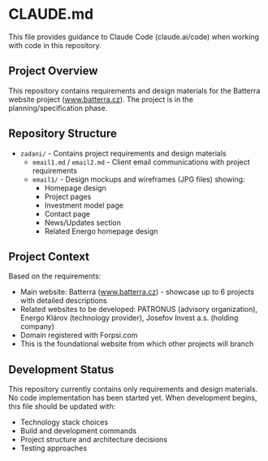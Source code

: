 # CLAUDE.md

This file provides guidance to Claude Code (claude.ai/code) when working with code in this repository.

## Project Overview

This repository contains requirements and design materials for the Batterra website project (www.batterra.cz). The project is in the planning/specification phase.

## Repository Structure

- `zadani/` - Contains project requirements and design materials
  - `email1.md` / `email2.md` - Client email communications with project requirements
  - `email1/` - Design mockups and wireframes (JPG files) showing:
    - Homepage design
    - Project pages
    - Investment model page
    - Contact page
    - News/Updates section
    - Related Energo homepage design

## Project Context

Based on the requirements:
- Main website: Batterra (www.batterra.cz) - showcase up to 6 projects with detailed descriptions
- Related websites to be developed: PATRONUS (advisory organization), Energo Klárov (technology provider), Josefov Invest a.s. (holding company)
- Domain registered with Forpsi.com
- This is the foundational website from which other projects will branch

## Development Status

This repository currently contains only requirements and design materials. No code implementation has been started yet. When development begins, this file should be updated with:
- Technology stack choices
- Build and development commands
- Project structure and architecture decisions
- Testing approaches